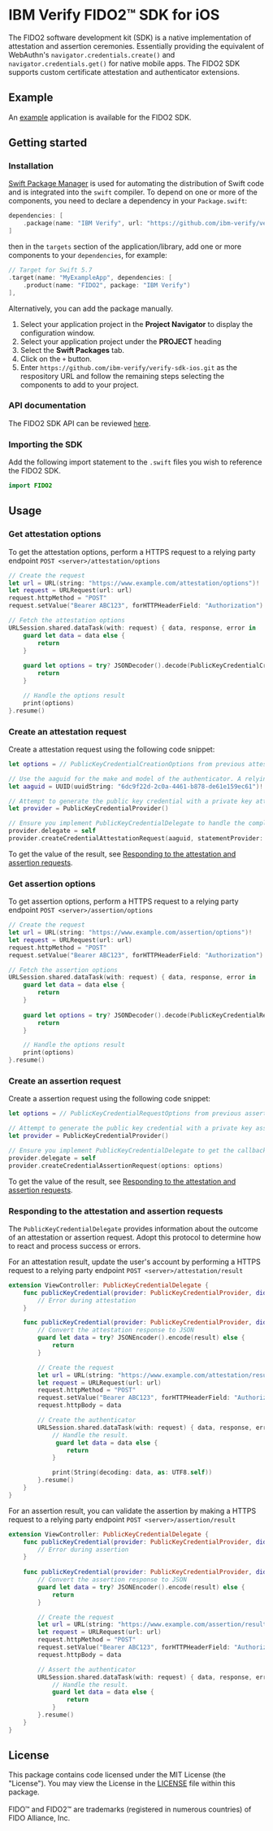 # IBM Verify FIDO2™ SDK for iOS

The FIDO2 software development kit (SDK) is a native implementation of attestation and assertion ceremonies.  Essentially providing the equivalent
of WebAuthn's `navigator.credentials.create()` and `navigator.credentials.get()` for native mobile apps.  The FIDO2 SDK supports custom certificate attestation and authenticator extensions.


## Example
An [example](../../Examples/fido2) application is available for the FIDO2 SDK.


## Getting started

### Installation

[Swift Package Manager](https://swift.org/package-manager/) is used for automating the distribution of Swift code and is integrated into the `swift` compiler.  To depend on one or more of the components, you need to declare a dependency in your `Package.swift`:

```swift
dependencies: [
    .package(name: "IBM Verify", url: "https://github.com/ibm-verify/verify-sdk-ios.git", from: "3.0.11")
]
```

then in the `targets` section of the application/library, add one or more components to your `dependencies`, for example:

```swift
// Target for Swift 5.7
.target(name: "MyExampleApp", dependencies: [
    .product(name: "FIDO2", package: "IBM Verify")
],
```

Alternatively, you can add the package manually.
1. Select your application project in the **Project Navigator** to display the configuration window.
2. Select your application project under the **PROJECT** heading
3. Select the **Swift Packages** tab.
4. Click on the `+` button.
5. Enter `https://github.com/ibm-verify/verify-sdk-ios.git` as the respository URL and follow the remaining steps selecting the components to add to your project.

### API documentation
The FIDO2 SDK API can be reviewed [here](https://ibm-verify.github.io/ios/documentation/fido2/).

### Importing the SDK

Add the following import statement to the `.swift` files you wish to reference the FIDO2 SDK.

```swift
import FIDO2
```

## Usage

### Get attestation options

To get the attestation options, perform a HTTPS request to a relying party endpoint  `POST <server>/attestation/options`

```swift
// Create the request
let url = URL(string: "https://www.example.com/attestation/options")!
let request = URLRequest(url: url)
request.httpMethod = "POST"
request.setValue("Bearer ABC123", forHTTPHeaderField: "Authorization")

// Fetch the attestation options
URLSession.shared.dataTask(with: request) { data, response, error in
    guard let data = data else {
        return
    }
    
    guard let options = try? JSONDecoder().decode(PublicKeyCredentialCreationOptions.self, from: data) else {
        return
    }

    // Handle the options result
    print(options)
}.resume()
```

### Create an attestation request

Create a attestation request using the following code snippet:

```swift
let options = // PublicKeyCredentialCreationOptions from previous attestation options response

// Use the aaguid for the make and model of the authenticator. A relying party may use this to infer additional properties.
let aaguid = UUID(uuidString: "6dc9f22d-2c0a-4461-b878-de61e159ec61")!

// Attempt to generate the public key credential with a private key attestation.
let provider = PublicKeyCredentialProvider()

// Ensure you implement PublicKeyCredentialDelegate to handle the completed request.
provider.delegate = self
provider.createCredentialAttestationRequest(aaguid, statementProvider: SelfAttestation(aaguid), options: options)
```

To get the value of the result, see [Responding to the attestation and assertion requests](#Responding-to-the-attestation-and-assertion-requests).


### Get assertion options

To get assertion options, perform a HTTPS request to a relying party endpoint `POST <server>/assertion/options`

```swift
// Create the request
let url = URL(string: "https://www.example.com/assertion/options")!
let request = URLRequest(url: url)
request.httpMethod = "POST"
request.setValue("Bearer ABC123", forHTTPHeaderField: "Authorization")

// Fetch the assertion options
URLSession.shared.dataTask(with: request) { data, response, error in
    guard let data = data else {
        return
    }
    
    guard let options = try? JSONDecoder().decode(PublicKeyCredentialRequestOptions.self, from: data) else {
        return
    }

    // Handle the options result
    print(options)
}.resume()
```



### Create an assertion request

Create a assertion request using the following code snippet:

```swift
let options = // PublicKeyCredentialRequestOptions from previous assertion options response

// Attempt to generate the public key credential with a private key assertion.
let provider = PublicKeyCredentialProvider()

// Ensure you implement PublicKeyCredentialDelegate to get the callbacks.
provider.delegate = self
provider.createCredentialAssertionRequest(options: options)
```
To get the value of the result, see [Responding to the attestation and assertion requests](#Responding-to-the-attestation-and-assertion-requests).



### Responding to the attestation and assertion requests

The `PublicKeyCredentialDelegate` provides information about the outcome of an attestation or assertion request. Adopt this protocol to determine how to react and process success or errors.

For an attestation result, update the user's account by performing a HTTPS request to a relying party endpoint `POST <server>/attestation/result`

```swift
extension ViewController: PublicKeyCredentialDelegate {
    func publicKeyCredential(provider: PublicKeyCredentialProvider, didCompleteWithError error: Error) {
        // Error during attestation
    }

    func publicKeyCredential(provider: PublicKeyCredentialProvider, didCompleteWithAttestation result: PublicKeyCredential<AuthenticatorAttestationResponse>) {
        // Convert the attestation response to JSON
        guard let data = try? JSONEncoder().encode(result) else {
            return
        }

        // Create the request
        let url = URL(string: "https://www.example.com/attestation/result")!
        let request = URLRequest(url: url)
        request.httpMethod = "POST"
        request.setValue("Bearer ABC123", forHTTPHeaderField: "Authorization")
        request.httpBody = data

        // Create the authenticator
        URLSession.shared.dataTask(with: request) { data, response, error in
            // Handle the result.
             guard let data = data else {
                return
            }

            print(String(decoding: data, as: UTF8.self))
        }.resume()
    }
}
```


For an assertion result, you can validate the assertion by making a HTTPS request to a relying party endpoint `POST <server>/assertion/result`

```swift
extension ViewController: PublicKeyCredentialDelegate {
    func publicKeyCredential(provider: PublicKeyCredentialProvider, didCompleteWithError error: Error) {
        // Error during assertion
    }
    
    func publicKeyCredential(provider: PublicKeyCredentialProvider, didCompleteWithAssertion result: PublicKeyCredential<AuthenticatorAssertionResponse>) {
        // Convert the assertion response to JSON
        guard let data = try? JSONEncoder().encode(result) else {
            return
        }

        // Create the request
        let url = URL(string: "https://www.example.com/assertion/result")!
        let request = URLRequest(url: url)
        request.httpMethod = "POST"
        request.setValue("Bearer ABC123", forHTTPHeaderField: "Authorization")
        request.httpBody = data

        // Assert the authenticator
        URLSession.shared.dataTask(with: request) { data, response, error in
            // Handle the result.
            guard let data = data else {
                return
            }
        }.resume()
    }
}
```

## License
This package contains code licensed under the MIT License (the "License"). You may view the License in the [LICENSE](../../LICENSE) file within this package.
<br/><br/>
FIDO™ and FIDO2™  are  trademarks (registered in numerous countries) of FIDO Alliance, Inc. 
